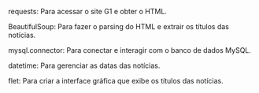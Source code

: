 
requests: Para acessar o site G1 e obter o HTML.

BeautifulSoup: Para fazer o parsing do HTML e extrair os títulos das notícias.

mysql.connector: Para conectar e interagir com o banco de dados MySQL.

datetime: Para gerenciar as datas das notícias.

flet: Para criar a interface gráfica que exibe os títulos das notícias.
